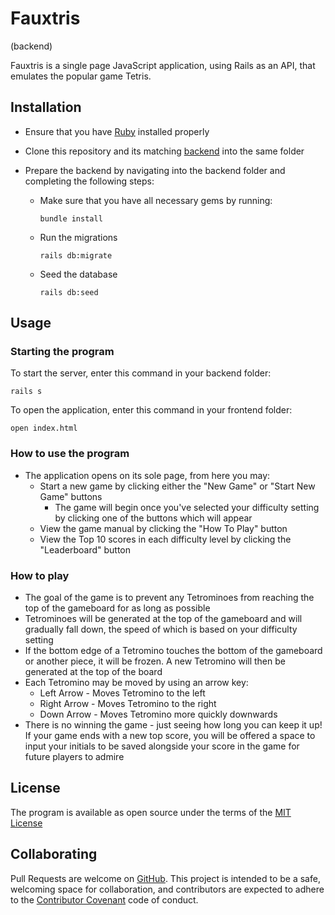 # Fauxtris

(backend)

Fauxtris is a single page JavaScript application, using Rails as an API, that emulates the popular game Tetris.

## Installation

- Ensure that you have [Ruby](https://www.ruby-lang.org/en/downloads/) installed properly
- Clone this repository and its matching [backend](https://github.com/rebeccahickson/fauxtris-frontend) into the same folder
- Prepare the backend by navigating into the backend folder and completing the following steps:

  - Make sure that you have all necessary gems by running:

    ```
    bundle install
    ```

  - Run the migrations

    ```
    rails db:migrate
    ```

  - Seed the database

    ```
    rails db:seed
    ```

## Usage

### Starting the program

To start the server, enter this command in your backend folder:

```
rails s
```

To open the application, enter this command in your frontend folder:

```
open index.html
```

### How to use the program

- The application opens on its sole page, from here you may:
  - Start a new game by clicking either the "New Game" or "Start New Game" buttons
    - The game will begin once you've selected your difficulty setting by clicking one of the buttons which will appear
  - View the game manual by clicking the "How To Play" button
  - View the Top 10 scores in each difficulty level by clicking the "Leaderboard" button

### How to play

- The goal of the game is to prevent any Tetrominoes from reaching the top of the gameboard for as long as possible
- Tetrominoes will be generated at the top of the gameboard and will gradually fall down, the speed of which is based on your difficulty setting
- If the bottom edge of a Tetromino touches the bottom of the gameboard or another piece, it will be frozen. A new Tetromino will then be generated at the top of the board
- Each Tetromino may be moved by using an arrow key:
  - Left Arrow - Moves Tetromino to the left
  - Right Arrow - Moves Tetromino to the right
  - Down Arrow - Moves Tetromino more quickly downwards
- There is no winning the game - just seeing how long you can keep it up! If your game ends with a new top score, you will be offered a space to input your initials to be saved alongside your score in the game for future players to admire

## License

The program is available as open source under the terms of the [MIT License](https://opensource.org/licenses/MIT)

## Collaborating

Pull Requests are welcome on [GitHub](https://github.com/rebeccahickson/fauxtris-frontend). This project is intended to be a safe, welcoming space for collaboration, and contributors are expected to adhere to the [Contributor Covenant](https://github.com/cjbrock/worlds-best-restaurants-cli-gem/blob/master/contributor-covenant.org) code of conduct.
